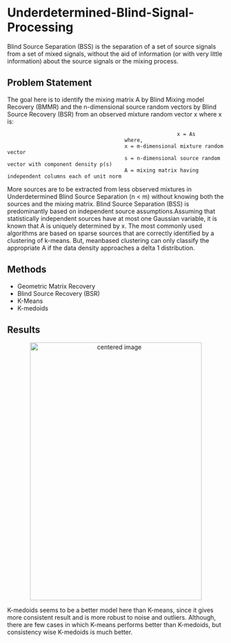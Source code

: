 # Underdetermined-Blind-Signal-Processing
Blind Source Separation (BSS) is the separation of a set of source signals from a set of mixed signals, without the aid of information (or with very little information) about the
source signals or the mixing process. 

## Problem Statement 
The goal here is to identify the mixing matrix A by Blind Mixing model Recovery (BMMR) and the n-dimensional source random vectors by Blind Source Recovery (BSR) from an observed mixture random vector x where x is:
<p align="center">

  
                                                           x = As
                                          where,
                                          x = m-dimensional mixture random vector
                                          s = n-dimensional source random vector with component density p(s)
                                          A = mixing matrix having independent columns each of unit norm
</p>
More sources are to be extracted from less observed mixtures in Underdetermined Blind Source Separation (n < m) without knowing both the sources and the mixing matrix. Blind Source Separation (BSS) is predominantly based on independent source assumptions.Assuming that statistically independent sources have at most one Gaussian variable,
it is known that A is uniquely determined by x. The most commonly used algorithms are based on sparse sources that are correctly identified by a clustering of k-means. But, meanbased clustering can only classify the appropriate A if the data density approaches a delta 1 distribution.

## Methods 
- Geometric Matrix Recovery
- Blind Source Recovery (BSR)
- K-Means
- K-medoids

## Results
<p align ="center">
<img src="" alt="centered image" height="598" width="398">

K-medoids seems to be a better model here than K-means, since it gives more consistent result and is more robust to noise and outliers. Although, there are few cases in which K-means performs better than K-medoids, but consistency wise K-medoids is much better.

